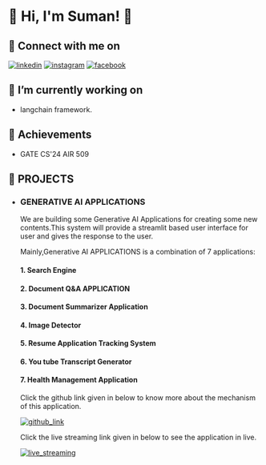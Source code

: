  # 🔗 Hi, I'm Suman! 👋
 
 ## 🔗 Connect with me on
[![linkedin](https://img.shields.io/badge/linkedin-0A66C2?style=for-the-badge&logo=linkedin&logoColor=white)](https://www.linkedin.com/in/sumanroy2004/) [![instagram](https://img.shields.io/badge/instagram-1DA1F?style=for-the-badge&logo=instagram&logoColor=white)](https://www.instagram.com/su_man.roy2004/?hl=en)  [![facebook](https://img.shields.io/badge/facebook-1DA1A2?style=for-the-badge&logo=facebook&logoColor=white)](https://www.facebook.com/profile.php?id=100069838520957) 
 
 ## 🔗 I’m currently working on
 -  langchain framework.
   
 ## 🔗 Achievements
 -  GATE CS'24 AIR 509

 ## 🔗 PROJECTS
   - ### GENERATIVE AI APPLICATIONS
     We are building some Generative AI Applications for creating some new contents.This system will provide a streamlit based user interface for user and gives the response to the user.

     Mainly,Generative AI APPLICATIONS is a combination of  7 applications:

     #### 1.	Search Engine
     #### 2.	Document Q&A APPLICATION
     #### 3.	Document Summarizer Application
     #### 4.	Image Detector
     #### 5.	Resume Application Tracking System
     #### 6.	You tube Transcript Generator
     #### 7.	Health Management Application
     Click the github link given in below to know more about the mechanism of this application.
     
     [![github_link](https://img.shields.io/badge/github_link-0A66C2?style=for-the-badge&logo=github&logoColor=white)](https://github.com/SumanRoy004/Generative-AI-Applications.git)

     Click the live streaming link given in below to see the application in live.
     
     [![live_streaming](https://img.shields.io/badge/live_streaming-1DA1F2?style=for-the-badge&logo=live_streaming&logoColor=white)](https://generative-ai-applications-my-app.streamlit.app/)
      
            

<!---
SumanRoy004/SumanRoy004 is a ✨ special ✨ repository because its `README.md` (this file) appears on your GitHub profile.
You can click the Preview link to take a look at your changes.
--->
